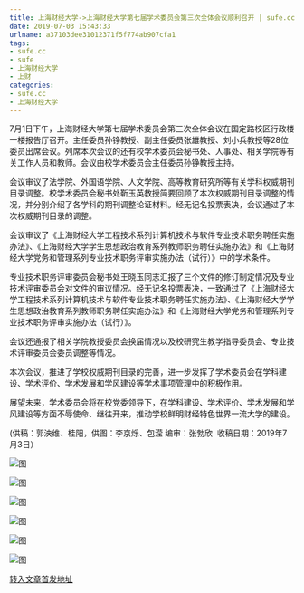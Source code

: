 ```yaml
---
title: 上海财经大学->上海财经大学第七届学术委员会第三次全体会议顺利召开 | sufe.cc
date: 2019-07-03 15:43:33
urlname: a37103dee31012371f5f774ab907cfa1
tags: 
- sufe.cc
- sufe
- 上海财经大学
- 上财
categories:
- sufe.cc
- 上海财经大学
---
```



7月1日下午，上海财经大学第七届学术委员会第三次全体会议在国定路校区行政楼一楼报告厅召开。主任委员孙铮教授、副主任委员张雄教授、刘小兵教授等28位委员出席会议。列席本次会议的还有校学术委员会秘书处、人事处、相关学院等有关工作人员和教师。会议由校学术委员会主任委员孙铮教授主持。

会议审议了法学院、外国语学院、人文学院、高等教育研究所等有关学科权威期刊目录调整。校学术委员会秘书处靳玉英教授简要回顾了本次权威期刊目录调整的情况，并分别介绍了各学科的期刊调整论证材料。经无记名投票表决，会议通过了本次权威期刊目录的调整。

会议审议了《上海财经大学工程技术系列计算机技术与软件专业技术职务聘任实施办法》、《上海财经大学学生思想政治教育系列教师职务聘任实施办法》和《上海财经大学党务和管理系列专业技术职务评审实施办法（试行）》中的学术条件。

专业技术职务评审委员会秘书处王晓玉同志汇报了三个文件的修订制定情况及专业技术评审委员会对文件的审议情况。经无记名投票表决，一致通过了《上海财经大学工程技术系列计算机技术与软件专业技术职务聘任实施办法》、《上海财经大学学生思想政治教育系列教师职务聘任实施办法》和《上海财经大学党务和管理系列专业技术职务评审实施办法（试行）》。

会议还通报了相关学院教授委员会换届情况以及校研究生教学指导委员会、专业技术评审委员会委员调整等情况。

本次会议，推进了学校权威期刊目录的完善，进一步发挥了学术委员会在学科建设、学术评价、学术发展和学风建设等学术事项管理中的积极作用。

展望未来，学术委员会将在校党委领导下，在学科建设、学术评价、学术发展和学风建设等方面不辱使命、继往开来，推动学校鲜明财经特色世界一流大学的建设。

(供稿：郭泱维、桂阳，供图：李京烁、包滢 编审：张勃欣  收稿日期：2019年7月3日）



![图](http://news.sufe.edu.cn/_upload/article/images/fa/c9/9d00b60b42bf9e441d4ada84be51/e93d133d-9ba9-4407-9950-d4f0e9e3136d.jpg)

![图](http://news.sufe.edu.cn/_upload/article/images/fa/c9/9d00b60b42bf9e441d4ada84be51/c6493655-bcd5-4f15-b269-725e1f512ad0.jpg)

![图](http://news.sufe.edu.cn/_upload/article/images/fa/c9/9d00b60b42bf9e441d4ada84be51/e63a7bb0-f30f-4f7e-9f7d-acc7a695981c.jpg)

![图](http://news.sufe.edu.cn/_upload/article/images/fa/c9/9d00b60b42bf9e441d4ada84be51/b60347b3-c91c-4614-ad00-e0dfb7869320.jpg)

![图](http://news.sufe.edu.cn/_upload/article/images/fa/c9/9d00b60b42bf9e441d4ada84be51/393302c5-6d21-467f-a4bd-d92efcaee5f1.jpg)

![图](http://news.sufe.edu.cn/_upload/article/images/fa/c9/9d00b60b42bf9e441d4ada84be51/9df18a50-c91f-4a6a-b072-b1027925e75c.jpg)

[转入文章首发地址](http://news.sufe.edu.cn/db/3e/c179a121662/page.htm)